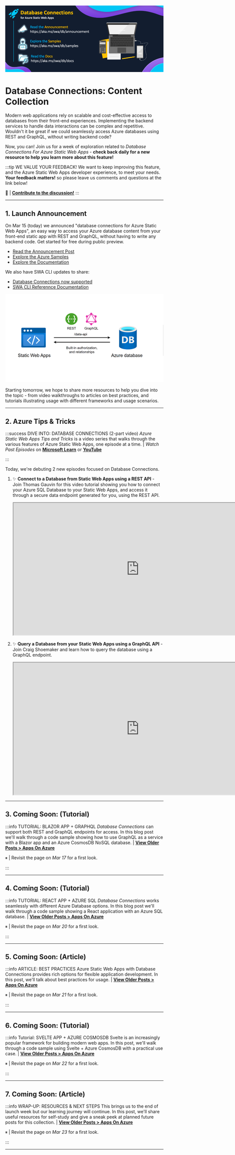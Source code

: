 <head>
  <meta name="twitter:url"
    content="https://www.azurestaticwebapps.dev/collections/dab" />
  <meta name="twitter:title"
    content="Database Connections For Azure Static Web Apps" />
  <meta name="twitter:description"
    content="Seamlessly connect your Azure Static Web App to Azure Databases without writing backend code, using the new Database Connections feature. Learn more at https://aka.ms/swa/collections/dab" />
  <meta name="twitter:image"
    content="https://azurestaticwebapps.dev/img/collections/swa-dab-launch.png" />
  <meta name="twitter:card" content="summary_large_image" />
  <meta name="twitter:creator"
    content="@nitya" />
  <meta name="twitter:site" content="@AzureStaticApps" />
  <link rel="canonical"
    href="https://www.azurestaticwebapps.dev/collections/dab" />
</head>


![Static Web Apps Database Connections](../../../static/img/collections/swa-dab-launch.png)

# Database Connections: Content Collection

Modern web applications rely on scalable and cost-effective access to databases from their front-end experiences. Implementing the backend services to handle data interactions can be complex and repetitive. Wouldn't it be great if we could seamlessly access Azure databases using REST and GraphQL, without writing backend code?

Now, you can! Join us for a week of exploration related to _Database Connections For Azure Static Web Apps_ - **check back daily for a new resource to help you learn more about this feature!**

:::tip WE VALUE YOUR FEEDBACK!
We want to keep improving this feature, and the Azure Static Web Apps developer experience, to meet your needs. **Your feedback matters!** so please leave us comments and questions at the link below!

💬 | [**Contribute to the discussion!**](https://github.com/Azure/static-web-apps/discussions/1111)
:::

---

## 1. Launch Announcement

On Mar 15 (today) we announced "database connections for Azure Static Web Apps", an easy way to access your Azure database content from your front-end static app with REST and GraphQL, without having to write any backend code. Get started for free during public preview.
 * [Read the Announcement Post](https://aka.ms/swa/db/announcement)
 * [Explore the Azure Samples](https://aka.ms/swa/db/samples)
 * [Explore the Documentation](https://aka.ms/swa/db/docs)

We also have SWA CLI updates to share:
 * [Database Connections now supported](https://www.npmjs.com/package/@azure/static-web-apps-cli)
 * [SWA CLI Referennce Documentation](https://learn.microsoft.com/azure/static-web-apps/static-web-apps-cli)

![Static Web Apps Database Connections](../../../static/img/collections/swa-database-connections.png)

Starting tomorrow, we hope to share more resources to help you dive into the topic - from video walkthroughs to articles on best practices, and tutorials illustrating usage with different frameworks and usage scenarios.

---

## 2. Azure Tips & Tricks

:::success DIVE INTO: DATABASE CONNECTIONS (2-part video)
_Azure Static Web Apps Tips and Tricks_ is a video series that walks through the various features of Azure Static Web Apps, one episode at a time. | _Watch Past Episodes_ on [**Microsoft Learn**](https://learn.microsoft.com/shows/azure-tips-and-tricks-static-web-apps/) or [**YouTube**](https://aka/ms/StaticWebAppsTips/)

:::

Today, we're debuting 2 new episodes focused on Database Connections. 
1. ✨ **Connect to a Database from Static Web Apps using a REST API** -  Join Thomas Gauvin for this video tutorial showing you how to connect your Azure SQL Database to your Static Web Apps, and access it through a secure data endpoint generated for you, using the REST API.
    <iframe width="800" height="420" src="https://www.youtube.com/embed/vGOnh0UrADg" title="Connect to a Database directly from Static Web Apps [Part 21] | Azure Tips and Tricks" allowfullscreen></iframe>

2. ✨ **Query a Database from your Static Web Apps using a GraphQL API** - Join Craig Shoemaker and learn how to query the database using a GraphQL endpoint. 
    <iframe width="800" height="420"  src="https://www.youtube.com/embed/NF0EC68rdQk?list=PLlrxD0HtieHgMPeBaDQFx9yNuFxx6S1VG" title="Query a Database using GraphQL from your Static Web Apps [Part 22] | Azure Tips and Tricks" allowfullscreen></iframe>

---

## 3. Coming Soon: (Tutorial)

:::info TUTORIAL: BLAZOR APP + GRAPHQL
_Database Connections_ can support both REST and GraphQL endpoints for access. In this blog post we'll walk through a code sample showing how to use GraphQL as a service with a Blazor app and an Azure CosmosDB NoSQL database. | [**View Older Posts > Apps On Azure**](https://techcommunity.microsoft.com/t5/apps-on-azure-blog/bg-p/AppsonAzureBlog/label-name/Static%20Web%20Apps)

⏸ | Revisit the page on _Mar 17_ for a first look.

:::

---

## 4. Coming Soon: (Tutorial)

:::info TUTORIAL: REACT APP + AZURE SQL
_Database Connections_ works seamlessly with different Azure Database options. In this blog post we'll walk through a code sample showing a React application with an Azure SQL database. | [**View Older Posts > Apps On Azure**](https://techcommunity.microsoft.com/t5/apps-on-azure-blog/bg-p/AppsonAzureBlog/label-name/Static%20Web%20Apps)

⏸ | Revisit the page on _Mar 20_ for a first look.

:::

---

## 5. Coming Soon: (Article)

:::info ARTICLE: BEST PRACTICES 
Azure Static Web Apps with Database Connections provides rich options for flexible application development. In this post, we'll talk about best practices for usage. | [**View Older Posts > Apps On Azure**](https://techcommunity.microsoft.com/t5/apps-on-azure-blog/bg-p/AppsonAzureBlog/label-name/Static%20Web%20Apps)

⏸ | Revisit the page on _Mar 21_ for a first look.

:::

---

## 6. Coming Soon: (Tutorial)

:::info Tutorial: SVELTE APP + AZURE COSMOSDB
Svelte is an increasingly popular framework for building modern web apps. In this post, we'll walk through a code sample using Svelte + Azure CosmosDB with a practical use case. | [**View Older Posts > Apps On Azure**](https://techcommunity.microsoft.com/t5/apps-on-azure-blog/bg-p/AppsonAzureBlog/label-name/Static%20Web%20Apps)

⏸ | Revisit the page on _Mar 22_ for a first look.

:::

---

## 7. Coming Soon: (Article)

:::info WRAP-UP: RESOURCES & NEXT STEPS
This brings us to the end of launch week but our learning journey will continue. In this post, we'll share useful resources for self-study and give a sneak peek at planned future posts for this collection. | [**View Older Posts > Apps On Azure**](https://techcommunity.microsoft.com/t5/apps-on-azure-blog/bg-p/AppsonAzureBlog/label-name/Static%20Web%20Apps)

⏸ | Revisit the page on _Mar 23_ for a first look.

:::

---
